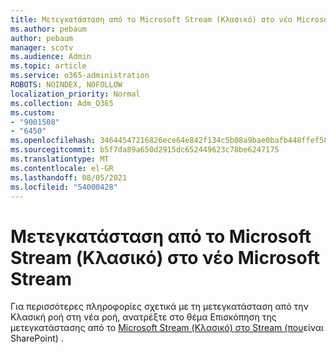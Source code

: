 ```yaml
---
title: Μετεγκατάσταση από το Microsoft Stream (Κλασικό) στο νέο Microsoft Stream
ms.author: pebaum
author: pebaum
manager: scotv
ms.audience: Admin
ms.topic: article
ms.service: o365-administration
ROBOTS: NOINDEX, NOFOLLOW
localization_priority: Normal
ms.collection: Adm_O365
ms.custom:
- "9001508"
- "6450"
ms.openlocfilehash: 34644547216826ece64e842f134c5b08a9bae0bafb448ffef589db78c3263c5a
ms.sourcegitcommit: b5f7da89a650d2915dc652449623c78be6247175
ms.translationtype: MT
ms.contentlocale: el-GR
ms.lasthandoff: 08/05/2021
ms.locfileid: "54000428"
---
```

# <a name="migrate-from-microsoft-stream-classic-to-the-new-microsoft-stream"></a>Μετεγκατάσταση από το Microsoft Stream (Κλασικό) στο νέο Microsoft Stream

Για περισσότερες πληροφορίες σχετικά με τη μετεγκατάσταση από την Κλασική ροή στη νέα ροή, ανατρέξτε στο θέμα Επισκόπηση της μετεγκατάστασης από το [Microsoft Stream (Κλασικό) στο Stream (που](/stream/streamnew/stream-classic-to-new-migration-overview)είναι SharePoint) .